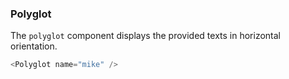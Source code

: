 ### Polyglot

The `polyglot` component displays the provided texts in horizontal orientation.

```ts
<Polyglot name="mike" />
```
